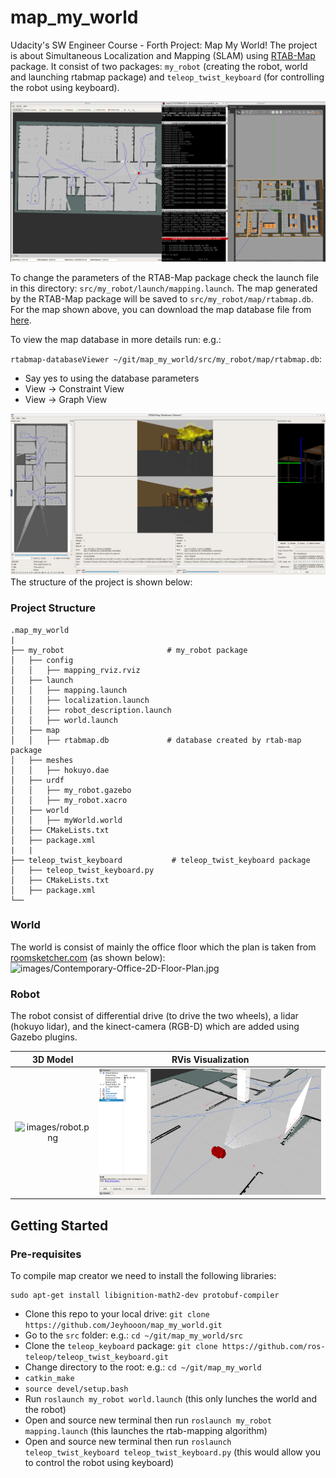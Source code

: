 # map_my_world

Udacity's SW Engineer Course - Forth Project: Map My World!
The project is about Simultaneous Localization and Mapping (SLAM) using [RTAB-Map](http://wiki.ros.org/rtabmap_ros) package. It consist of two packages: `my_robot` (creating the robot, world and launching rtabmap package) and `teleop_twist_keyboard` (for controlling the robot using keyboard).

![images/map_my_world.png](images/map_my_world.png)

To change the parameters of the RTAB-Map package check the launch file in this directory: `src/my_robot/launch/mapping.launch`.
The map generated by the RTAB-Map package will be saved to `src/my_robot/map/rtabmap.db`. For the map shown above, you can download the map database file from [here]().

To view the map database in more details run: e.g.:

`rtabmap-databaseViewer ~/git/map_my_world/src/my_robot/map/rtabmap.db`:

- Say yes to using the database parameters
- View -> Constraint View
- View -> Graph View

![images/database_rtabmap.png](images/database_rtabmap.png)
The structure of the project is shown below:

### Project Structure

    .map_my_world
    |
    ├── my_robot                       # my_robot package
    │   ├── config
    │   │   ├── mapping_rviz.rviz
    │   ├── launch
    │   │   ├── mapping.launch
    │   │   ├── localization.launch
    │   │   ├── robot_description.launch
    │   │   ├── world.launch
    │   ├── map
    │   │   ├── rtabmap.db             # database created by rtab-map package
    │   ├── meshes
    │   │   ├── hokuyo.dae
    │   ├── urdf
    │   │   ├── my_robot.gazebo
    │   │   ├── my_robot.xacro
    │   ├── world
    │   │   ├── myWorld.world
    │   ├── CMakeLists.txt
    │   ├── package.xml
    |   |
    ├── teleop_twist_keyboard           # teleop_twist_keyboard package
    │   ├── teleop_twist_keyboard.py
    │   ├── CMakeLists.txt
    │   ├── package.xml
    └──

### World

The world is consist of mainly the office floor which the plan is taken from [roomsketcher.com](https://www.roomsketcher.com/floor-plan-gallery/325/office-floor-plan-examples/contemporary-office-floor-plan/) (as shown below):
![images/Contemporary-Office-2D-Floor-Plan.jpg](images/Contemporary-Office-2D-Floor-Plan.jpg)

### Robot

The robot consist of differential drive (to drive the two wheels), a lidar (hokuyo lidar), and the kinect-camera (RGB-D) which are added using Gazebo plugins.

|               3D Model                |         RVis Visualization          |
| :-----------------------------------: | :---------------------------------: |
| ![images/robot.png](images/robot.png) | ![images/rviz.png](images/rviz.png) |

## Getting Started

### Pre-requisites

To compile map creator we need to install the following libraries:

```
sudo apt-get install libignition-math2-dev protobuf-compiler
```

- Clone this repo to your local drive:
  `git clone https://github.com/Jeyhooon/map_my_world.git`
- Go to the `src` folder: e.g.: `cd ~/git/map_my_world/src`
- Clone the `teleop_keyboard` package: `git clone https://github.com/ros-teleop/teleop_twist_keyboard.git`
- Change directory to the root: e.g.: `cd ~/git/map_my_world`
- `catkin_make`
- `source devel/setup.bash`
- Run `roslaunch my_robot world.launch` (this only lunches the world and the robot)
- Open and source new terminal then run `roslaunch my_robot mapping.launch` (this launches the rtab-mapping algorithm)
- Open and source new terminal then run `roslaunch teleop_twist_keyboard teleop_twist_keyboard.py` (this would allow you to control the robot using keyboard)

